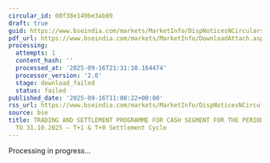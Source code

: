 ```yaml
---
circular_id: 00f38e149be3ab89
draft: true
guid: https://www.bseindia.com/markets/MarketInfo/DispNoticesNCirculars.aspx?Noticeid={C7633C82-EA1F-45C8-864B-E55024428F36}&noticeno=20250916-32&dt=09/16/2025&icount=32&totcount=79&flag=0
pdf_url: https://www.bseindia.com/markets/MarketInfo/DownloadAttach.aspx?id=20250916-32&attachedId=
processing:
  attempts: 1
  content_hash: ''
  processed_at: '2025-09-16T21:31:10.164474'
  processor_version: '2.0'
  stage: download_failed
  status: failed
published_date: '2025-09-16T11:08:22+00:00'
rss_url: https://www.bseindia.com/markets/MarketInfo/DispNoticesNCirculars.aspx?Noticeid={C7633C82-EA1F-45C8-864B-E55024428F36}&noticeno=20250916-32&dt=09/16/2025&icount=32&totcount=79&flag=0
source: bse
title: TRADING AND SETTLEMENT PROGRAMME FOR CASH SEGMENT FOR THE PERIOD FROM 01.10.2025
  TO 31.10.2025 – T+1 & T+0 Settlement Cycle
---
```


Processing in progress...